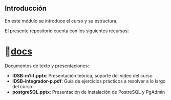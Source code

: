 ## Introducción
En este módulo se introduce el curso y su estructura.

El presente repositorio cuenta con los siguientes recursos:



# :open_file_folder:[docs](https://github.com/IDSB-course/m1-intro_data_science/tree/master/Docs)
Documentos de texto y presentaciones:
* **IDSB-m1-t.pptx**: Presentación teórica, soporte del video del curso
* **IDSB-integrador-p.pdf**: Guía de ejercicios prácticos a resolver a lo largo del curso
* **postgreSQL.pptx**: Presentación de instalación de PostreSQL y PgAdmin






